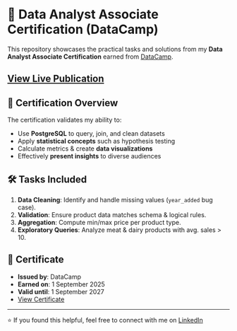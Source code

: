 # 🏅 Data Analyst Associate Certification (DataCamp)

This repository showcases the practical tasks and solutions from my **Data Analyst Associate Certification** earned from [DataCamp](https://www.datacamp.com/certificate/DAA0016493153537).

## [View Live Publication](https://www.datacamp.com/datalab/w/0b1404e0-2ac3-4450-8d99-a20b0cddfa53)

## 📖 Certification Overview
The certification validates my ability to:
- Use **PostgreSQL** to query, join, and clean datasets
- Apply **statistical concepts** such as hypothesis testing
- Calculate metrics & create **data visualizations**
- Effectively **present insights** to diverse audiences

## 🛠️ Tasks Included
1. **Data Cleaning**: Identify and handle missing values (`year_added` bug case).
2. **Validation**: Ensure product data matches schema & logical rules.
3. **Aggregation**: Compute min/max price per product type.
4. **Exploratory Queries**: Analyze meat & dairy products with avg. sales > 10.

## 📜 Certificate
- **Issued by**: DataCamp  
- **Earned on**: 1 September 2025  
- **Valid until**: 1 September 2027  
- [View Certificate](https://www.datacamp.com/certificate/DAA0016493153537)

---
⭐ If you found this helpful, feel free to connect with me on [LinkedIn](https://www.linkedin.com/in/faraz-ali-abbasi/)  
